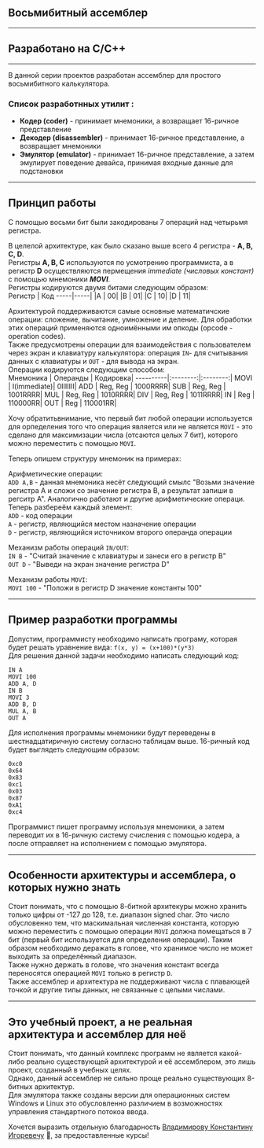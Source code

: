 ## Восьмибитный ассемблер

---
## Разработано на С/С++
---
В данной серии проектов разработан ассемблер для простого восьмибитного калькулятора.  

### Список разработнных утилит :  
* **Кодер (coder)** - принимает мнемоники, а возвращает 16-ричное представление
* **Декодер (disassembler)** - принимает 16-ричное представление, а возвращает мнемоники
* **Эмулятор (emulator)** - принимает 16-ричное представление, а затем эмулирует поведение девайса, принимая входные данные для подстановки    
  
---
  ##  Принцип работы   
  
С помощью восьми бит были закодированы 7 операций над четырьмя регистра.         


В целелой архитектуре, как было сказано выше всего 4 регистра - **A, B, C, D**.  
Регистры **A, B, C** используются по усмотрению программиста, а в регистр **D** осуществляются пермещения *immediate (числовых констант)* с помощью мнемоники ***MOVI***.  
Регистры кодируются двумя битами следующим образом:  
Регистр | Код
-----|-----|
 |A | 00|
 |B | 01|
 |C | 10|
 |D | 11|  
 

Архитектурой поддерживаются самые основные математичские операции: сложение, вычитание, умножение и деление. Для обработки этих операций применяются одноимёнными им опкоды (opcode - operation codes).  
Также предусмотрены операции для взаимодействия с пользователем через экран и клавиатуру калькулятора: операция `IN`- для считывания данных с клавиатуры и `OUT` - для вывода на экран.  
Операции кодируются следующим способом:  
Мнемоника | Операнды | Кодировка|
----------|:--------:|:--------:|
MOVI      |    I(immediate)|  0IIIIIII|
ADD       | Reg, Reg |  1000RRRR|
SUB       | Reg, Reg |  1001RRRR|
MUL       | Reg, Reg |  1010RRRR|
DIV       | Reg, Reg |  1011RRRR|
IN        | Reg      |  110000RR|
OUT       | Reg      |  110001RR|  

Хочу обратитьвнимание, что первый бит любой операции используется для орпеделения того что операция является или не является `MOVI` - это сделано для максимизации числа (отсаются целых 7 бит), которого можно переместить с помощью `MOVI`.

Теперь опишем структуру мнемоник на примерах: 

Арифметические операции:  
`ADD A,B` - данная мнемоника несёт следующий смылс "Возьми значение регистра А и сложи со значение регистра В, а результат запиши в регситр А". Аналогично работают и другие арифметические операци. Теперь разбереём каждый элемент:  
`ADD` - код операции  
`A` - регистр, являющийся местом назначение операции  
`D` - регистр, являющийся источником второго операнда операции  

Механизм работы операций `IN/OUT`:  
`IN B` - "Считай значение с клавиатуры и занеси его в регистр B"  
`OUT D` - "Выведи на экран значение регистра D"

Механизм работы `MOVI`:  
`MOVI 100` - "Положи в регистр D значение константы 100"  


---
## Пример разработки программы  
Допустим, программисту необходимо написать програму, которая будет решать уравнение вида: `f(x, y) = (x+100)*(y*3)`  
Для решения данной задачи необходимо написать следующий код:  

```
IN A
MOVI 100
ADD A, D
IN B
MOVI 3
ADD B, D
MUL A, B
OUT A
```  
Для исполнения программы мнемоники будут переведены в шестнадцатиричную систему согласно таблицам выше. 16-ричный код будет выглядеть следующим образом:  
```
0xc0
0x64
0x83
0xc1
0x03
0x87
0xA1
0xc4
```  
Программист пишет программу используя мнемоники, а затем переводит их в 16-ричную систему счисления с помощью кодера, а после отправляет на исполнением с помощью эмулятора.

---
## Особенности архитектуры и ассемблера, о которых нужно знать  
Стоит понимать, что с помощью 8-битной архитекуры можно хранить только цифры от -127 до 128, т.е. диапазон signed char. Это число обусловенно тем, что маскимальная численная константа, которую можно переместить с помощью операции `MOVI` должна помещаться в 7 бит (первый бит используется для определения операции). Таким образом необходимо деражать в голове, что хранимое число не может выходить за определённый диапазон.   
Также нужно держать в голове, что значения констант всегда переносятся операцией `MOVI` только в регистр `D`.  
Также ассемблер и архитектура не поддерживают числа с плавающей точкой и другие типы данных, не связанные с целыми числами.  

---
 ## Это учебный проект, а не реальная архитектура и ассемблер для неё  
 Стоит понимать, что данный комплекс программ не является какой-либо реально существующей архитектурой и её ассемблером, это лишь проект, созданный в учебных целях.  
Однако, данный ассемблер не сильно проще реально существующих 8-битных архитектур.  
Для эмулятора также созданы версии для операционных систем Windows и Linux это обусловленно различием в возможностях управления стандартного потокоа ввода.  

Хочется выразить отдельную благодарность [Владимирову Константину Игоревечу](https://www.youtube.com/@tilir) :gift_heart:, за предоставленные курсы!